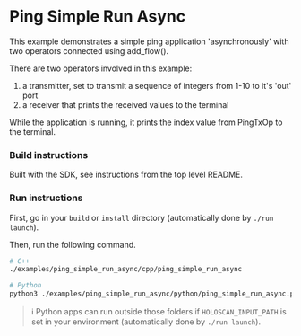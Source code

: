 # Ping Simple Run Async

This example demonstrates a simple ping application 'asynchronously' with two operators connected using add_flow().

There are two operators involved in this example:
  1. a transmitter, set to transmit a sequence of integers from 1-10 to it's 'out' port
  2. a receiver that prints the received values to the terminal

While the application is running, it prints the index value from PingTxOp to the terminal.

### Build instructions

Built with the SDK, see instructions from the top level README.

### Run instructions

First, go in your `build` or `install` directory (automatically done by `./run launch`).

Then, run the following command.

```bash
# C++
./examples/ping_simple_run_async/cpp/ping_simple_run_async

# Python
python3 ./examples/ping_simple_run_async/python/ping_simple_run_async.py
```

> ℹ️ Python apps can run outside those folders if `HOLOSCAN_INPUT_PATH` is set in your environment (automatically done by `./run launch`).
